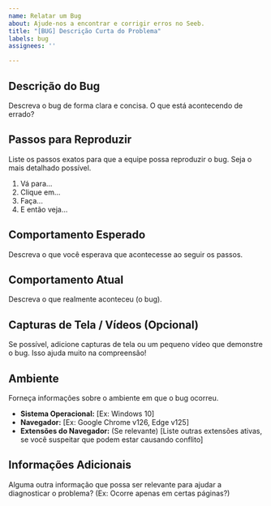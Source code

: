 ```yaml
---
name: Relatar um Bug
about: Ajude-nos a encontrar e corrigir erros no Seeb.
title: "[BUG] Descrição Curta do Problema"
labels: bug
assignees: ''

---
```


## Descrição do Bug
Descreva o bug de forma clara e concisa. O que está acontecendo de errado?

## Passos para Reproduzir
Liste os passos exatos para que a equipe possa reproduzir o bug. Seja o mais detalhado possível.
1. Vá para...
2. Clique em...
3. Faça...
4. E então veja...

## Comportamento Esperado
Descreva o que você esperava que acontecesse ao seguir os passos.

## Comportamento Atual
Descreva o que realmente aconteceu (o bug).

## Capturas de Tela / Vídeos (Opcional)
Se possível, adicione capturas de tela ou um pequeno vídeo que demonstre o bug. Isso ajuda muito na compreensão!

## Ambiente
Forneça informações sobre o ambiente em que o bug ocorreu.
* **Sistema Operacional:** [Ex: Windows 10]
* **Navegador:** [Ex: Google Chrome v126, Edge v125]
* **Extensões do Navegador:** (Se relevante) [Liste outras extensões ativas, se você suspeitar que podem estar causando conflito]

## Informações Adicionais
Alguma outra informação que possa ser relevante para ajudar a diagnosticar o problema? (Ex: Ocorre apenas em certas páginas?)